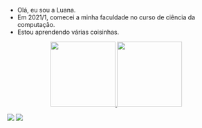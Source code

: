 - Olá, eu sou a Luana.
- Em 2021/1, comecei a minha faculdade no curso de ciência da computação.
- Estou aprendendo várias coisinhas.

<div align="center">
 <a href="https://github.com/luana-nakasuga">
 <img height="150em" src="https://github-readme-stats.vercel.app/api?username=luana-nakasuga&show_icons=true&theme=synthwave&include_all_commits=true&count_private=true"/>
  <img height="150em" src="https://github-readme-stats.vercel.app/api/top-langs/?username=luana-nakasuga(https://github.com/luana-nakasuga/github-readme-stats)"/>
</div>

[<img src="https://img.shields.io/badge/linkedin-%230077B5.svg?&style=for-the-badge&logo=linkedin&logoColor=white" />](https://www.linkedin.com/in/luana-nakasuga/) 
[<img src = "https://img.shields.io/badge/instagram-%23E4405F.svg?&style=for-the-badge&logo=instagram&logoColor=white">](https://www.instagram.com/luana.nakasuga/) 
